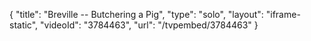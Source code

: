 {
    "title": "Breville -- Butchering a Pig",
    "type": "solo",
    "layout": "iframe-static",
    "videoId": "3784463",
    "url": "\/tvpembed\/3784463"
}